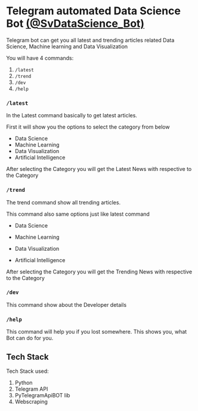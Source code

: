 # Telegram automated Data Science Bot [(@SvDataScience_Bot)](https://t.me/svdatascience_bot)

Telegram bot can get you all latest and trending articles related Data Science, Machine learning and Data Visualization

You will have 4 commands:
1. `/latest`
2. `/trend`
3. `/dev`
4. `/help`

### `/latest`
In the Latest command basically to get latest articles.

First it will show you the options to select the category from below
* Data Science
* Machine Learning
* Data Visualization
* Artificial Intelligence

After selecting the Category you will get the Latest News with respective to the Category

### `/trend`
The trend command show all trending articles.

This command also same options just like latest command
* Data Science

* Machine Learning

* Data Visualization

* Artificial Intelligence

After selecting the Category you will get the Trending News with respective to the Category

### `/dev`
This command show about the Developer details

### `/help`
This command will help you if you lost somewhere. This shows you, what Bot can do for you.

## Tech Stack
Tech Stack used:
1. Python
2. Telegram API
3. PyTelegramApiBOT lib
4. Webscraping
